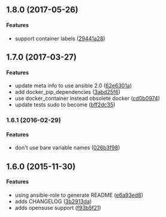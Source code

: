 <a name="1.8.0"></a>
## 1.8.0 (2017-05-26)


#### Features

*   support container labels ([29441a28](https://github.com/weareinteractive/ansible-docker/commit/29441a28a48518afb7def41e05f6c83dde1ef4db))



<a name="1.7.0"></a>
## 1.7.0 (2017-03-27)


#### Features

*   update meta info to use ansible 2.0 ([62e6301a](https://github.com/weareinteractive/ansible-docker/commit/62e6301a485678eec365a532d99c515502072472))
*   add docker_pip_dependencies ([3abd25f6](https://github.com/weareinteractive/ansible-docker/commit/3abd25f60063c4a1fe0b1867422c9f3df8934433))
*   use docker_container instead obsolete docker ([cd0b0974](https://github.com/weareinteractive/ansible-docker/commit/cd0b0974c301b23c94e0408e8b903cd2737510af))
*   update tests sudo to become ([bff2dc35](https://github.com/weareinteractive/ansible-docker/commit/bff2dc3513fb4f548da207d238f421edec9f1521))



<a name="1.6.1"></a>
### 1.6.1 (2016-02-29)


#### Features

*   don't use bare variable names ([026b3f98](https://github.com/weareinteractive/ansible-docker/commit/026b3f988217ed6c74efbe6c362295fc62b1efdf))



<a name="1.6.0"></a>
## 1.6.0 (2015-11-30)


#### Features

*   using ansible-role to generate README ([e6a93ed8](https://github.com/weareinteractive/ansible-docker/commit/e6a93ed837e92ad85fc5ec040fe38afb5417771f))
*   adds CHANGELOG ([3b2913da](https://github.com/weareinteractive/ansible-docker/commit/3b2913da9e5b03c5ad66b7c3e277cf75ac34e050))
*   adds opensuse support ([f93b5f21](https://github.com/weareinteractive/ansible-docker/commit/f93b5f2104e6a6154d95ace2b3fd5824e7ad1d3d))
